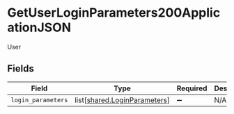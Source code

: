 # GetUserLoginParameters200ApplicationJSON

User


## Fields

| Field                                                                  | Type                                                                   | Required                                                               | Description                                                            |
| ---------------------------------------------------------------------- | ---------------------------------------------------------------------- | ---------------------------------------------------------------------- | ---------------------------------------------------------------------- |
| `login_parameters`                                                     | list[[shared.LoginParameters](../../models/shared/loginparameters.md)] | :heavy_minus_sign:                                                     | N/A                                                                    |